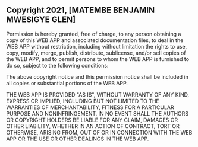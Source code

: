 ## Copyright 2021, [MATEMBE BENJAMIN MWESIGYE GLEN]


Permission is hereby granted, free of charge, to any person obtaining a copy of this WEB APP and associated documentation files, to deal in the WEB APP without restriction, including without limitation the rights to use, copy, modify, merge, publish, distribute, sublicense, and/or sell copies of the WEB APP, and to permit persons to whom the WEB APP is furnished to do so, subject to the following conditions:

The above copyright notice and this permission notice shall be included in all copies or substantial portions of the WEB APP.

THE WEB APP IS PROVIDED "AS IS", WITHOUT WARRANTY OF ANY KIND, EXPRESS OR IMPLIED, INCLUDING BUT NOT LIMITED TO THE WARRANTIES OF MERCHANTABILITY, FITNESS FOR A PARTICULAR PURPOSE AND NONINFRINGEMENT. IN NO EVENT SHALL THE AUTHORS OR COPYRIGHT HOLDERS BE LIABLE FOR ANY CLAIM, DAMAGES OR OTHER LIABILITY, WHETHER IN AN ACTION OF CONTRACT, TORT OR OTHERWISE, ARISING FROM, OUT OF OR IN CONNECTION WITH THE WEB APP OR THE USE OR OTHER DEALINGS IN THE WEB APP.
